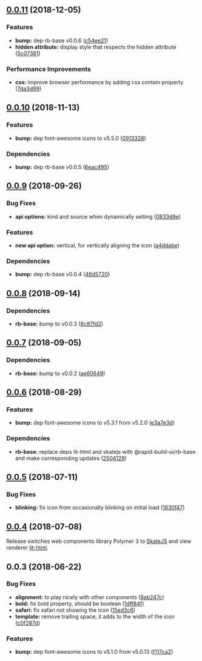 ## [0.0.11](https://github.com/rapid-build-ui/rb-icon/compare/v0.0.10...v0.0.11) (2018-12-05)


### Features

* **bump:** dep rb-base v0.0.6 ([c54ee21](https://github.com/rapid-build-ui/rb-icon/commit/c54ee21))
* **hidden attribute:** display style that respects the hidden attribute ([5c07381](https://github.com/rapid-build-ui/rb-icon/commit/5c07381))


### Performance Improvements

* **css:** improve browser performance by adding css contain property ([7da3d99](https://github.com/rapid-build-ui/rb-icon/commit/7da3d99))



## [0.0.10](https://github.com/rapid-build-ui/rb-icon/compare/v0.0.9...v0.0.10) (2018-11-13)


### Features

* **bump:** dep font-awesome icons to v5.5.0 ([0913328](https://github.com/rapid-build-ui/rb-icon/commit/0913328))


### Dependencies

* **bump:** dep rb-base v0.0.5 ([6eac495](https://github.com/rapid-build-ui/rb-icon/commit/6eac495))



## [0.0.9](https://github.com/rapid-build-ui/rb-icon/compare/v0.0.8...v0.0.9) (2018-09-26)


### Bug Fixes

* **api options:** kind and source when dynamically setting ([0833d9e](https://github.com/rapid-build-ui/rb-icon/commit/0833d9e))


### Features

* **new api option:** vertical, for vertically aligning the icon ([a4ddabe](https://github.com/rapid-build-ui/rb-icon/commit/a4ddabe))


### Dependencies

* **bump:** dep rb-base v0.0.4 ([48d5720](https://github.com/rapid-build-ui/rb-icon/commit/48d5720))



## [0.0.8](https://github.com/rapid-build-ui/rb-icon/compare/v0.0.7...v0.0.8) (2018-09-14)


### Dependencies

* **rb-base:** bump to v0.0.3 ([8c87fd2](https://github.com/rapid-build-ui/rb-icon/commit/8c87fd2))



## [0.0.7](https://github.com/rapid-build-ui/rb-icon/compare/v0.0.6...v0.0.7) (2018-09-05)


### Dependencies

* **rb-base:** bump to v0.0.2 ([ae60649](https://github.com/rapid-build-ui/rb-icon/commit/ae60649))



## [0.0.6](https://github.com/rapid-build-ui/rb-icon/compare/v0.0.5...v0.0.6) (2018-08-29)


### Features

* **bump:** dep font-awesome icons to v5.3.1 from v5.2.0 ([e3a7e3d](https://github.com/rapid-build-ui/rb-icon/commit/e3a7e3d))


### Dependencies

* **rb-base:** replace deps lit-html and skatejs with @rapid-build-ui/rb-base and make corresponding updates ([2504129](https://github.com/rapid-build-ui/rb-icon/commit/2504129))



## [0.0.5](https://github.com/rapid-build-ui/rb-icon/compare/v0.0.4...v0.0.5) (2018-07-11)


### Bug Fixes

* **blinking:** fix icon from occasionally blinking on initial load ([1830f47](https://github.com/rapid-build-ui/rb-icon/commit/1830f47))



## [0.0.4](https://github.com/rapid-build-ui/rb-icon/compare/v0.0.3...v0.0.4) (2018-07-08)


Release switches web components library Polymer 3 to
[SkateJS](http://skatejs.netlify.com/) and view renderer
[lit-html](https://polymer.github.io/lit-html/).



## 0.0.3 (2018-06-22)


### Bug Fixes

* **alignment:** to play nicely with other components ([8ab247c](https://github.com/rapid-build-ui/rb-icon/commit/8ab247c))
* **bold:** fix bold property, should be boolean ([1dff84f](https://github.com/rapid-build-ui/rb-icon/commit/1dff84f))
* **safari:** fix safari not showing the icon ([15ed3c6](https://github.com/rapid-build-ui/rb-icon/commit/15ed3c6))
* **template:** remove trailing space, it adds to the width of the icon ([c0f287d](https://github.com/rapid-build-ui/rb-icon/commit/c0f287d))


### Features

* **bump:** dep font-awesome icons to v5.1.0 from v5.0.13 ([f117ca2](https://github.com/rapid-build-ui/rb-icon/commit/f117ca2))


